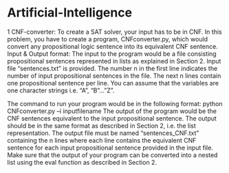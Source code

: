 # Artificial-Intelligence

1 CNF-converter:
To create a SAT solver, your input has to be in CNF. In this problem, you have to create a program, CNFconverter.py, which would convert any propositional logic sentence into its equivalent CNF sentence.
Input & Output format:
The input to the program would be a file consisting propositional sentences represented in lists as explained in Section 2. Input file “sentences.txt” is provided. The number n in the first line indicates the number of input propositional sentences in the file. The next n lines contain one propositional sentence per line. You can assume that the variables are one character strings i.e. “A”, “B”...”Z”.

The command to run your program would be in the following format:
python CNFconverter.py –i inputfilename
The output of the program would be the CNF sentences equivalent to the input propositional sentence. The output should be in the same format as described in Section 2, i.e. the list representation. The output file must be named “sentences_CNF.txt” containing the n lines where each line contains the equivalent CNF sentence for each input propositional sentence provided in the input file. Make sure that the output of your program can be converted into a nested list using the eval function as described in Section 2.

